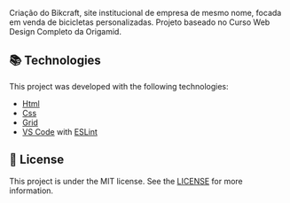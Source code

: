 Criação do Bikcraft, site institucional de empresa de mesmo nome, focada em venda de bicicletas personalizadas. Projeto baseado no Curso Web Design Completo da Origamid.

## :books: Technologies

This project was developed with the following technologies:

- [Html](https://www.w3schools.com/html/)
- [Css](https://www.w3schools.com/css/)
- [Grid](https://developer.mozilla.org/pt-BR/docs/Web/CSS/grid)
- [VS Code](https://code.visualstudio.com/) with [ESLint](https://marketplace.visualstudio.com/items?itemName=dbaeumer.vscode-eslint)

## :memo: License

This project is under the MIT license. See the [LICENSE](https://github.com/thyagoaraujo/bikcraft/blob/master/LICENSE) for more information.

